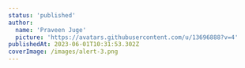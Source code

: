 ```yaml
---
status: 'published'
author:
  name: 'Praveen Juge'
  picture: 'https://avatars.githubusercontent.com/u/13696888?v=4'
publishedAt: 2023-06-01T10:31:53.302Z
coverImage: /images/alert-3.png
---
```

